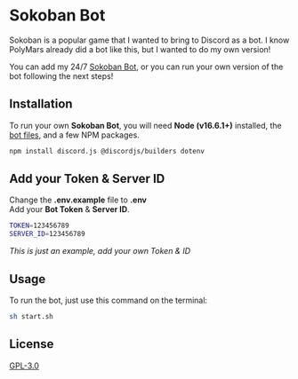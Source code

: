 # Sokoban Bot

Sokoban is a popular game that I wanted to bring to Discord as a bot. I know PolyMars already did a bot like this, but I wanted to do my own version!

You can add my 24/7 [Sokoban Bot](https://itsgox.com/sokoban-bot), or you can run your own version of the bot following the next steps!

## Installation

To run your own **Sokoban Bot**, you will need **Node (v16.6.1+)** installed, the [bot files](https://github.com/itsgox/sokoban-bot/releases), and a few NPM packages.

```bash
npm install discord.js @discordjs/builders dotenv
```

## Add your Token & Server ID

Change the **.env.example** file to **.env**<br>
Add your **Bot Token** & **Server ID**.

```bash
TOKEN=123456789
SERVER_ID=123456789
```
*This is just an example, add your own Token & ID*

## Usage

To run the bot, just use this command on the terminal:

```bash
sh start.sh
```

## License
[GPL-3.0](https://choosealicense.com/licenses/gpl-3.0/)
